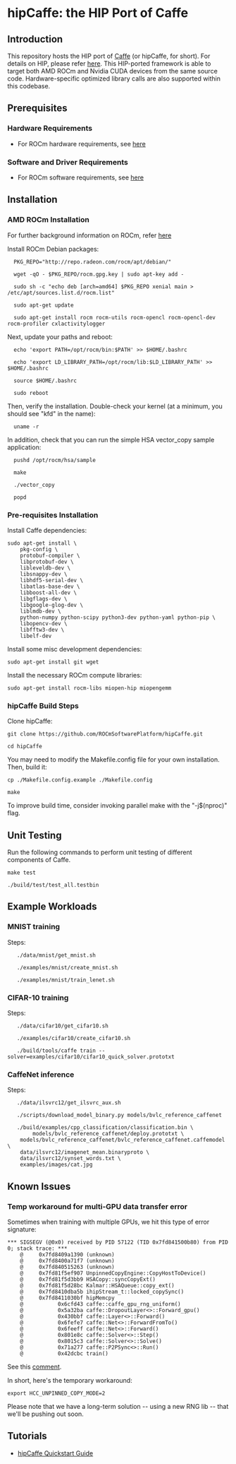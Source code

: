 # hipCaffe: the HIP Port of Caffe #


## Introduction ##

This repository hosts the HIP port of [Caffe](https://github.com/BVLC/caffe) (or hipCaffe, for short). For details on HIP, please refer [here](https://github.com/GPUOpen-ProfessionalCompute-Tools/HIP). This HIP-ported framework is able to target both AMD ROCm and Nvidia CUDA devices from the same source code. Hardware-specific optimized library calls are also supported within this codebase.

## Prerequisites ##

### Hardware Requirements ###

* For ROCm hardware requirements, see [here](https://github.com/RadeonOpenCompute/ROCm/blob/master/README.md#supported-cpus)

### Software and Driver Requirements ###

* For ROCm software requirements, see [here](https://github.com/RadeonOpenCompute/ROCm/blob/master/README.md#the-latest-rocm-platform---rocm-15)

## Installation ##

### AMD ROCm Installation ###

For further background information on ROCm, refer [here](https://github.com/RadeonOpenCompute/ROCm/blob/master/README.md)

Install ROCm Debian packages:  
  
      PKG_REPO="http://repo.radeon.com/rocm/apt/debian/"
      
      wget -qO - $PKG_REPO/rocm.gpg.key | sudo apt-key add -
      
      sudo sh -c "echo deb [arch=amd64] $PKG_REPO xenial main > /etc/apt/sources.list.d/rocm.list"
     
      sudo apt-get update
      
      sudo apt-get install rocm rocm-utils rocm-opencl rocm-opencl-dev rocm-profiler cxlactivitylogger

Next, update your paths and reboot: 

      echo 'export PATH=/opt/rocm/bin:$PATH' >> $HOME/.bashrc
      
      echo 'export LD_LIBRARY_PATH=/opt/rocm/lib:$LD_LIBRARY_PATH' >> $HOME/.bashrc

      source $HOME/.bashrc
      
      sudo reboot

Then, verify the installation. Double-check your kernel (at a minimum, you should see "kfd" in the name):

      uname -r

In addition, check that you can run the simple HSA vector_copy sample application:

      pushd /opt/rocm/hsa/sample
        
      make
       
      ./vector_copy
      
      popd

### Pre-requisites Installation ###

Install Caffe dependencies:

    sudo apt-get install \
    	pkg-config \
    	protobuf-compiler \
    	libprotobuf-dev \
    	libleveldb-dev \
    	libsnappy-dev \
    	libhdf5-serial-dev \
    	libatlas-base-dev \
    	libboost-all-dev \
    	libgflags-dev \
    	libgoogle-glog-dev \
    	liblmdb-dev \
    	python-numpy python-scipy python3-dev python-yaml python-pip \
    	libopencv-dev \
    	libfftw3-dev \
    	libelf-dev
	
Install some misc development dependencies:  

    sudo apt-get install git wget

Install the necessary ROCm compute libraries:  

    sudo apt-get install rocm-libs miopen-hip miopengemm

      
### hipCaffe Build Steps ###

Clone hipCaffe:

    git clone https://github.com/ROCmSoftwarePlatform/hipCaffe.git

    cd hipCaffe

You may need to modify the Makefile.config file for your own installation.  Then, build it:

    cp ./Makefile.config.example ./Makefile.config
    
    make 

To improve build time, consider invoking parallel make with the "-j$(nproc)" flag.


## Unit Testing ##

Run the following commands to perform unit testing of different components of Caffe.

    make test
    
    ./build/test/test_all.testbin

## Example Workloads ##

### MNIST training ###

Steps:

       ./data/mnist/get_mnist.sh

       ./examples/mnist/create_mnist.sh
       
       ./examples/mnist/train_lenet.sh

### CIFAR-10 training ###

Steps:  

       ./data/cifar10/get_cifar10.sh
       
       ./examples/cifar10/create_cifar10.sh
       
       ./build/tools/caffe train --solver=examples/cifar10/cifar10_quick_solver.prototxt

### CaffeNet inference ###

Steps:

       ./data/ilsvrc12/get_ilsvrc_aux.sh

       ./scripts/download_model_binary.py models/bvlc_reference_caffenet

       ./build/examples/cpp_classification/classification.bin \
            models/bvlc_reference_caffenet/deploy.prototxt \
	    models/bvlc_reference_caffenet/bvlc_reference_caffenet.caffemodel \
	    data/ilsvrc12/imagenet_mean.binaryproto \
	    data/ilsvrc12/synset_words.txt \
	    examples/images/cat.jpg

## Known Issues

### Temp workaround for multi-GPU data transfer error

Sometimes when training with multiple GPUs, we hit this type of error signature:  
```
*** SIGSEGV (@0x0) received by PID 57122 (TID 0x7fd841500b80) from PID 0; stack trace: ***
    @     0x7fd8409a1390 (unknown)
    @     0x7fd8400a71f7 (unknown)
    @     0x7fd840515263 (unknown)
    @     0x7fd81f5ef907 UnpinnedCopyEngine::CopyHostToDevice()
    @     0x7fd81f5d3bb9 HSACopy::syncCopyExt()
    @     0x7fd81f5d28bc Kalmar::HSAQueue::copy_ext()
    @     0x7fd8410dba5b ihipStream_t::locked_copySync()
    @     0x7fd8411030bf hipMemcpy
    @           0x6cfd43 caffe::caffe_gpu_rng_uniform()
    @           0x5a32ba caffe::DropoutLayer<>::Forward_gpu()
    @           0x430bbf caffe::Layer<>::Forward()
    @           0x6fefe7 caffe::Net<>::ForwardFromTo()
    @           0x6feeff caffe::Net<>::Forward()
    @           0x801e8c caffe::Solver<>::Step()
    @           0x8015c3 caffe::Solver<>::Solve()
    @           0x71a277 caffe::P2PSync<>::Run()
    @           0x42dcbc train()
```

See this [comment](https://github.com/ROCmSoftwarePlatform/hipCaffe/issues/11#issuecomment-318518802).

In short, here's the temporary workaround:  
```
export HCC_UNPINNED_COPY_MODE=2
```

Please note that we have a long-term solution -- using a new RNG lib -- that we'll be pushing out soon.  


## Tutorials

* [hipCaffe Quickstart Guide](https://rocm.github.io/ROCmHipCaffeQuickstart.html)
